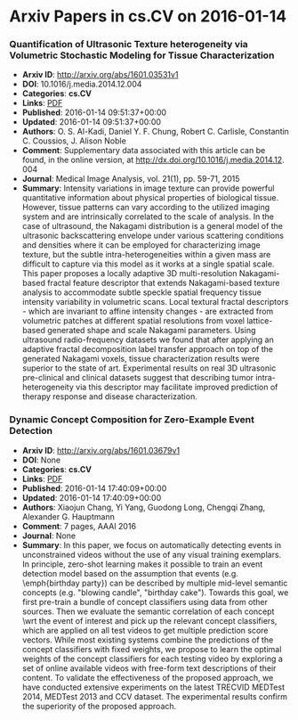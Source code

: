 # Arxiv Papers in cs.CV on 2016-01-14
### Quantification of Ultrasonic Texture heterogeneity via Volumetric Stochastic Modeling for Tissue Characterization
- **Arxiv ID**: http://arxiv.org/abs/1601.03531v1
- **DOI**: 10.1016/j.media.2014.12.004
- **Categories**: **cs.CV**
- **Links**: [PDF](http://arxiv.org/pdf/1601.03531v1)
- **Published**: 2016-01-14 09:51:37+00:00
- **Updated**: 2016-01-14 09:51:37+00:00
- **Authors**: O. S. Al-Kadi, Daniel Y. F. Chung, Robert C. Carlisle, Constantin C. Coussios, J. Alison Noble
- **Comment**: Supplementary data associated with this article can be found, in the
  online version, at http://dx.doi.org/10.1016/j.media.2014.12. 004
- **Journal**: Medical Image Analysis, vol. 21(1), pp. 59-71, 2015
- **Summary**: Intensity variations in image texture can provide powerful quantitative information about physical properties of biological tissue. However, tissue patterns can vary according to the utilized imaging system and are intrinsically correlated to the scale of analysis. In the case of ultrasound, the Nakagami distribution is a general model of the ultrasonic backscattering envelope under various scattering conditions and densities where it can be employed for characterizing image texture, but the subtle intra-heterogeneities within a given mass are difficult to capture via this model as it works at a single spatial scale. This paper proposes a locally adaptive 3D multi-resolution Nakagami-based fractal feature descriptor that extends Nakagami-based texture analysis to accommodate subtle speckle spatial frequency tissue intensity variability in volumetric scans. Local textural fractal descriptors - which are invariant to affine intensity changes - are extracted from volumetric patches at different spatial resolutions from voxel lattice-based generated shape and scale Nakagami parameters. Using ultrasound radio-frequency datasets we found that after applying an adaptive fractal decomposition label transfer approach on top of the generated Nakagami voxels, tissue characterization results were superior to the state of art. Experimental results on real 3D ultrasonic pre-clinical and clinical datasets suggest that describing tumor intra-heterogeneity via this descriptor may facilitate improved prediction of therapy response and disease characterization.



### Dynamic Concept Composition for Zero-Example Event Detection
- **Arxiv ID**: http://arxiv.org/abs/1601.03679v1
- **DOI**: None
- **Categories**: **cs.CV**
- **Links**: [PDF](http://arxiv.org/pdf/1601.03679v1)
- **Published**: 2016-01-14 17:40:09+00:00
- **Updated**: 2016-01-14 17:40:09+00:00
- **Authors**: Xiaojun Chang, Yi Yang, Guodong Long, Chengqi Zhang, Alexander G. Hauptmann
- **Comment**: 7 pages, AAAI 2016
- **Journal**: None
- **Summary**: In this paper, we focus on automatically detecting events in unconstrained videos without the use of any visual training exemplars. In principle, zero-shot learning makes it possible to train an event detection model based on the assumption that events (e.g. \emph{birthday party}) can be described by multiple mid-level semantic concepts (e.g. "blowing candle", "birthday cake"). Towards this goal, we first pre-train a bundle of concept classifiers using data from other sources. Then we evaluate the semantic correlation of each concept \wrt the event of interest and pick up the relevant concept classifiers, which are applied on all test videos to get multiple prediction score vectors. While most existing systems combine the predictions of the concept classifiers with fixed weights, we propose to learn the optimal weights of the concept classifiers for each testing video by exploring a set of online available videos with free-form text descriptions of their content. To validate the effectiveness of the proposed approach, we have conducted extensive experiments on the latest TRECVID MEDTest 2014, MEDTest 2013 and CCV dataset. The experimental results confirm the superiority of the proposed approach.



